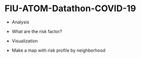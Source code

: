 # FIU-ATOM-Datathon-COVID-19

* Analysis
- What are the risk factor?
* Visualization
- Make a map with risk profile by neighborhood
